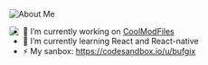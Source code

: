 ![About Me](https://github.com/bufgix/bufgix/blob/master/ttt.gif)


<img align="left" src="https://github-readme-stats.vercel.app/api?username=bufgix&show_icons=true">

- 🔭 I’m currently working on [CoolModFiles](https://github.com/orhun/CoolModFiles)
- 🌱 I’m currently learning React and React-native
- ⚡ My sanbox: https://codesandbox.io/u/bufgix
